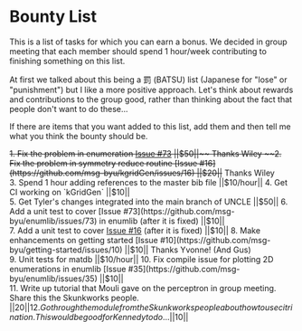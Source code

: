 # Bounty List
This is a list of tasks for which you can earn a bonus. We decided in group meeting that each member should spend 1 hour/week
contributing to finishing something on this list.

At first we talked about this being a 罰 (BATSU) list (Japanese for "lose" or "punishment") but I like a more positive approach. Let's think about rewards and contributions to the group good, rather than thinking about the fact that people don't want to do these...

If there are items that you want added to this list, add them and then tell me what you think the bounty should be.

~~1. Fix the problem in enumeration [Issue #73](https://github.com/msg-byu/enumlib/issues/73) ||$50||~~ Thanks Wiley  
~~2. Fix the problem in symmetry reduce routine [Issue #16](https://github.com/msg-byu/kgridGen/issues/16) ||$20||~~ Thanks Wiley  
3. Spend 1 hour adding references to the master bib file ||$10/hour||  
4. Get CI working on `kGridGen` ||$10||  
5. Get Tyler's changes integrated into the main branch of UNCLE ||$50||  
6. Add a unit test to cover [Issue #73](https://github.com/msg-byu/enumlib/issues/73) in enumlib (after it is fixed) ||$10||  
7. Add a unit test to cover [Issue #16](https://github.com/msg-byu/kgridGen/issues/16) (after it is fixed) ||$10||  
8. Make enhancements on getting started [Issue #10](https://github.com/msg-byu/getting-started/issues/10) ||$10|| Thanks Yvonne! (And Gus)  
9. Unit tests for matdb ||$10/hour||  
10. Fix compile issue for plotting 2D enumerations in enumlib [Issue #35](https://github.com/msg-byu/enumlib/issues/35) ||$10||  
11. Write up tutorial that Mouli gave on the perceptron in group meeting. Share this the Skunkworks people. ||$20||  
12. Go through the module from the Skunkworks people about how to use citrination. This would be good for Kennedy to do... ||$10||  

